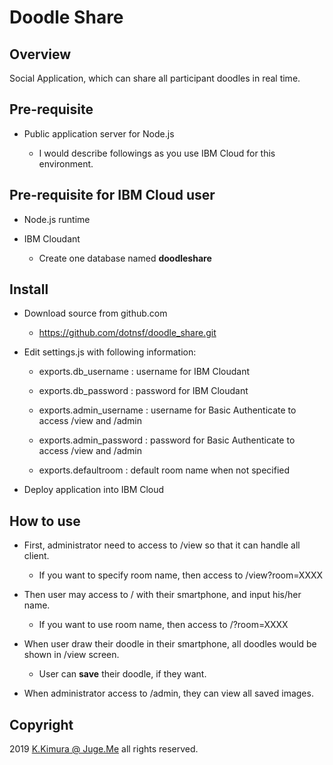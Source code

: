 # Doodle Share

## Overview

Social Application, which can share all participant doodles in real time.


## Pre-requisite

- Public application server for Node.js

    - I would describe followings as you use IBM Cloud for this environment.


## Pre-requisite for IBM Cloud user

- Node.js runtime

- IBM Cloudant

    - Create one database named **doodleshare**


## Install

- Download source from github.com

    - https://github.com/dotnsf/doodle_share.git

- Edit settings.js with following information:

    - exports.db_username : username for IBM Cloudant

    - exports.db_password : password for IBM Cloudant

    - exports.admin_username : username for Basic Authenticate to access /view and /admin

    - exports.admin_password : password for Basic Authenticate to access /view and /admin

    - exports.defaultroom : default room name when not specified

- Deploy application into IBM Cloud


## How to use

- First, administrator need to access to /view so that it can handle all client.

    - If you want to specify room name, then access to /view?room=XXXX

- Then user may access to / with their smartphone, and input his/her name.

    - If you want to use room name, then access to /?room=XXXX

- When user draw their doodle in their smartphone, all doodles would be shown in /view screen.

    - User can **save** their doodle, if they want.

- When administrator access to /admin, they can view all saved images.


## Copyright

2019 [K.Kimura @ Juge.Me](https://github.com/dotnsf) all rights reserved.
